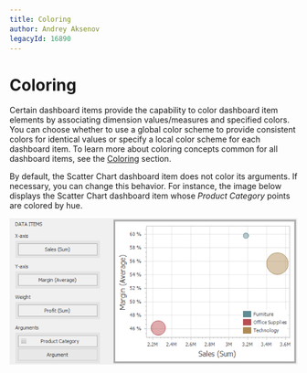 ```yaml
---
title: Coloring
author: Andrey Aksenov
legacyId: 16890
---
```

# Coloring
Certain dashboard items provide the capability to color dashboard item elements by associating dimension values/measures and specified colors. You can choose whether to use a global color scheme to provide consistent colors for identical values or specify a local color scheme for each dashboard item. To learn more about coloring concepts common for all dashboard items, see the [Coloring](../../appearance-customization/coloring.md) section.

By default, the Scatter Chart dashboard item does not color its arguments. If necessary, you can change this behavior. For instance, the image below displays the Scatter Chart dashboard item whose _Product Category_ points are colored by hue.

![ScatterChart_ProvidingData](../../../../images/img120276.png)